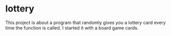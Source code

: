 # lottery
This project is about a program that randomly gives you a lottery card every time the function is called. I started it with a board game cards. 
